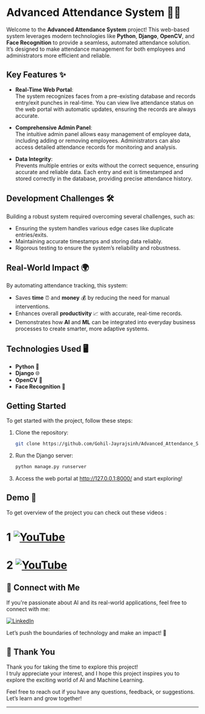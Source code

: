 # Advanced Attendance System 🚀✨

Welcome to the **Advanced Attendance System** project! This web-based system leverages modern technologies like **Python**, **Django**, **OpenCV**, and **Face Recognition** to provide a seamless, automated attendance solution. It’s designed to make attendance management for both employees and administrators more efficient and reliable.

## Key Features ✨

- **Real-Time Web Portal**:  
  The system recognizes faces from a pre-existing database and records entry/exit punches in real-time. You can view live attendance status on the web portal with automatic updates, ensuring the records are always accurate.

- **Comprehensive Admin Panel**:  
  The intuitive admin panel allows easy management of employee data, including adding or removing employees. Administrators can also access detailed attendance records for monitoring and analysis.

- **Data Integrity**:  
  Prevents multiple entries or exits without the correct sequence, ensuring accurate and reliable data. Each entry and exit is timestamped and stored correctly in the database, providing precise attendance history.

## Development Challenges 🛠️

Building a robust system required overcoming several challenges, such as:
- Ensuring the system handles various edge cases like duplicate entries/exits.
- Maintaining accurate timestamps and storing data reliably.
- Rigorous testing to ensure the system’s reliability and robustness.

## Real-World Impact 🌍

By automating attendance tracking, this system:
- Saves **time** ⏰ and **money** 💰 by reducing the need for manual interventions.
- Enhances overall **productivity** 📈 with accurate, real-time records.
- Demonstrates how **AI** and **ML** can be integrated into everyday business processes to create smarter, more adaptive systems.

## Technologies Used 🖥️

- **Python** 🐍
- **Django** 🌐
- **OpenCV** 📸
- **Face Recognition** 👤

## Getting Started

To get started with the project, follow these steps:

1. Clone the repository:  
   ```bash
   git clone https://github.com/Gohil-Jayrajsinh/Advanced_Attendance_System
   ```

2. Run the Django server:
   ```bash
   python manage.py runserver
   ```

3. Access the web portal at http://127.0.0.1:8000/ and start exploring!



## Demo 📄
To get overview of the project you can check out these videos : 


# 1 [![YouTube](https://img.shields.io/badge/YouTube-FF0000?style=for-the-badge&logo=youtube&logoColor=white)](https://youtu.be/ERMglcjuYZw?si=SH5i0N6E2zgqWEUn)

# 2 [![YouTube](https://img.shields.io/badge/YouTube-FF0000?style=for-the-badge&logo=youtube&logoColor=white)](https://youtu.be/d0OcKuj5zg8?si=q2DmWFBCTVir8t18)


## 🔗 **Connect with Me**

If you're passionate about AI and its real-world applications, feel free to connect with me:

 [![LinkedIn](https://img.shields.io/badge/LinkedIn-0077B5?logo=linkedin&logoColor=white)](https://www.linkedin.com/in/gohil-jayrajsinh/)


Let’s push the boundaries of technology and make an impact! 🚀



## 🙏 **Thank You**

Thank you for taking the time to explore this project!  
I truly appreciate your interest, and I hope this project inspires you to explore the exciting world of AI and Machine Learning. 

Feel free to reach out if you have any questions, feedback, or suggestions. Let’s learn and grow together!

---